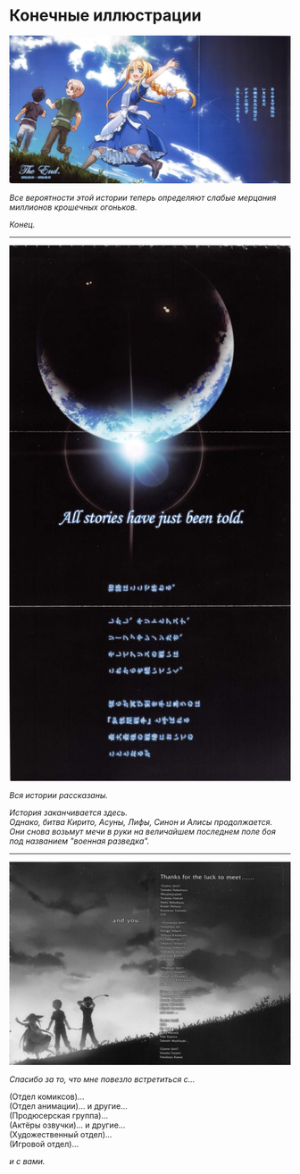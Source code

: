 # Конечные иллюстрации 

![Image](/Translate/Img/018_0427.jpg)

_Все вероятности этой истории теперь определяют слабые мерцания миллионов крошечных огоньков._

_Конец._

***

![Image](/Translate/Img/018_0428.jpg) 

_Вся истории рассказаны._

_История заканчивается здесь.  
Однако, битва Кирито, Асуны, Лифы, Синон и Алисы продолжается.  
Они снова возьмут мечи в руки на величайшем последнем поле боя под названием "военная разведка"._

***

![Image](/Translate/Img/018_0429-30.jpg)

_Спасибо за то, что мне повезло встретиться с..._

(Отдел комиксов)...  
(Отдел анимации)... и другие...  
(Продюсерская группа)...  
(Актёры озвучки)... и другие...  
(Художественный отдел)...  
(Игровой отдел)...

_и с вами._

